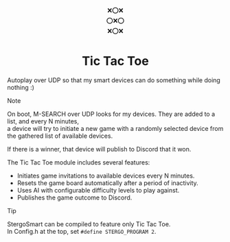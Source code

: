 <span align="center">

❌⭕❌  
⭕❌⭕  
❌⭕❌  
  
 # Tic Tac Toe 


</span>
  
  
Autoplay over UDP so that my smart devices can do something while doing nothing :)
  
> [!NOTE]  
> On boot, M-SEARCH over UDP looks for my devices. They are added to a list, and every N minutes,  
> a device will try to initiate a new game with a randomly selected device from the gathered list of available devices.  
>   
> If there is a winner, that device will publish to Discord that it won.  
>  
> The Tic Tac Toe module includes several features:  
> - Initiates game invitations to available devices every N minutes.  
> - Resets the game board automatically after a period of inactivity.  
> - Uses AI with configurable difficulty levels to play against.  
> - Publishes the game outcome to Discord.  
  
> [!TIP]  
> StergoSmart can be compiled to feature only Tic Tac Toe.  
> In Config.h at the top, set `#define STERGO_PROGRAM 2`.  
  
  
